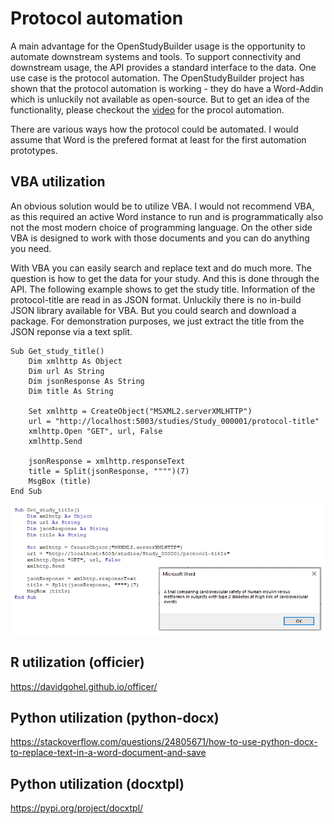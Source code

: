 # Protocol automation

A main advantage for the OpenStudyBuilder usage is the opportunity to automate downstream systems and tools. To support connectivity and downstream usage, the API provides a standard interface to the data. One use case is the protocol automation. The OpenStudyBuilder project has shown that the protocol automation is working - they do have a Word-Addin which is unluckily not available as open-source. But to get an idea of the functionality, please checkout the [video](https://novo-nordisk.gitlab.io/nn-public/openstudybuilder/project-description/info_ddf/#integration-to-protocol-and-sdtm-study-design-data) for the procol automation.

There are various ways how the protocol could be automated. I would assume that Word is the prefered format at least for the first automation prototypes. 

## VBA utilization

An obvious solution would be to utilize VBA. I would not recommend VBA, as this required an active Word instance to run and is programmatically also not the most modern choice of programming language. On the other side VBA is designed to work with those documents and you can do anything you need.

With VBA you can easily search and replace text and do much more. The question is how to get the data for your study. And this is done through the API. The following example shows to get the study title. Information of the protocol-title are read in as JSON format. Unluckily there is no in-build JSON library available for VBA. But you could search and download a package. For demonstration purposes, we just extract the title from the JSON reponse via a text split.

```
Sub Get_study_title()
    Dim xmlhttp As Object
    Dim url As String
    Dim jsonResponse As String
    Dim title As String
    
    Set xmlhttp = CreateObject("MSXML2.serverXMLHTTP")
    url = "http://localhost:5003/studies/Study_000001/protocol-title"
    xmlhttp.Open "GET", url, False
    xmlhttp.Send
    
    jsonResponse = xmlhttp.responseText
    title = Split(jsonResponse, """")(7)
    MsgBox (title)
End Sub
```

![Screenshot to get protocol title from API](./img/protocol_auto_01.png)

## R utilization (officier)

https://davidgohel.github.io/officer/

## Python utilization (python-docx)

https://stackoverflow.com/questions/24805671/how-to-use-python-docx-to-replace-text-in-a-word-document-and-save

## Python utilization (docxtpl)

https://pypi.org/project/docxtpl/
